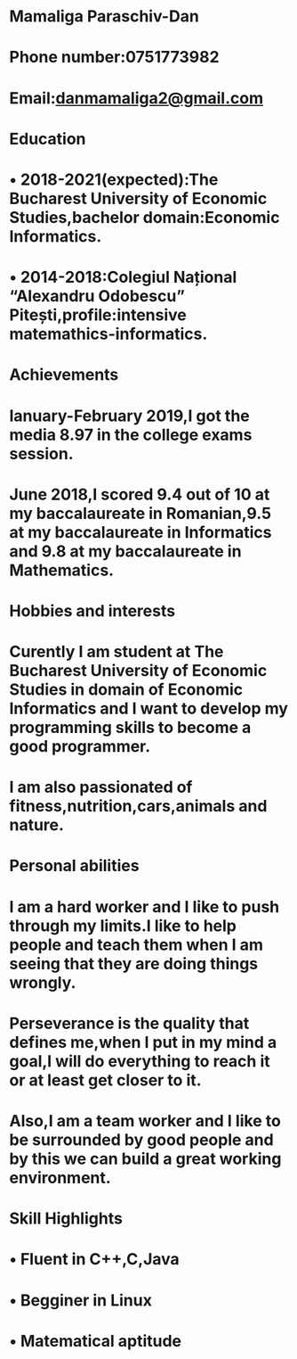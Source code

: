 # Mamaliga Paraschiv-Dan
# Phone number:0751773982
# Email:danmamaliga2@gmail.com
# Education
# •	2018-2021(expected):The Bucharest University of Economic Studies,bachelor domain:Economic Informatics.
# • 2014-2018:Colegiul Național “Alexandru Odobescu” Pitești,profile:intensive matemathics-informatics.
# Achievements
# Ianuary-February 2019,I got the media 8.97 in the college  exams session.
# June 2018,I scored 9.4 out of 10 at my baccalaureate in Romanian,9.5 at my baccalaureate in Informatics and 9.8 at my baccalaureate in Mathematics.
# Hobbies and interests
# Curently I am student at The Bucharest University of Economic Studies in domain of Economic Informatics and I want to develop my programming skills to become a good programmer.
# I am also passionated of fitness,nutrition,cars,animals and nature.
# Personal abilities
# I am a hard worker and I like to push through my limits.I like to help people and teach them when I am seeing that they are doing things wrongly.
# Perseverance is the quality that defines me,when I put in my mind a goal,I will do everything  to reach it or at least get closer to it. 
# Also,I am a team worker and I like to be surrounded by good people and by this we can build a great working environment.
# Skill Highlights
# •	Fluent in C++,C,Java
# •	Begginer in Linux
# •	Matematical aptitude 
